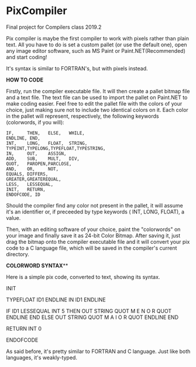 # PixCompiler
Final project for Compilers class 2019.2

Pix compiler is maybe the first compiler to work with pixels rather than plain text. All you have to do is set a custom
pallet (or use the default one), open any image editor software, such as MS Paint or Paint.NET(Recommended) and start coding!

It's syntax is similar to FORTRAN's, but with pixels instead.

**HOW TO CODE**

Firstly, run the compiler executable file. It will then create a pallet bitmap file and a text file.
The text file can be used to import the pallet on Paint.NET to make coding easier. Feel free to edit the pallet 
file with the colors of your choice, just making sure not to include two identical colors on it. 
Each color in the pallet will represent, respectively, the following keywords (colorwords, if you will):

    IF,     THEN,   ELSE,   WHILE,
    ENDLINE, END,
    INT,    LONG,   FLOAT,  STRING,
    TYPEINT,TYPELONG,TYPEFLOAT,TYPESTRING,
    IN,     OUT,    ASSIGN,
    ADD,    SUB,    MULT,   DIV,
    QUOT,   PAROPEN,PARCLOSE,
    AND,    OR,     NOT,
    EQUALS, DIFFERS,
    GREATER,GREATEREQUAL,
    LESS,   LESSEQUAL,
    INIT,   RETURN,
    ENDOFCODE, ID

Should the compiler find any color not present in the pallet, it will assume it's an identifier or, if preceeded 
by type keywords ( INT, LONG, FLOAT), a value.

Then, with an editing software of your choice, paint the "colorwords" on your image and finally save it as 24-bit Color Bitmap.
After saving it, just drag the bitmap onto the compiler executable file and it will convert your pix code to a C language file,
which will be saved in the compiler's current directory.

**COLORWORD SYNTAX****

Here is a simple pix code, converted to text, showing its syntax.


INIT

TYPEFLOAT ID1 ENDLINE
IN ID1 ENDLINE

IF ID1 LESSEQUAL INT 5
THEN OUT STRING QUOT M E N O R QUOT ENDLINE END
ELSE OUT STRING QUOT M A I O R QUOT ENDLINE END

RETURN INT 0

ENDOFCODE

As said before, it's pretty similar to FORTRAN and C language. Just like both languages, it's weakly-typed.
